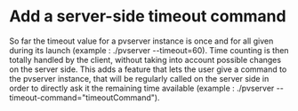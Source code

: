 # Add a server-side timeout command

So far the timeout value for a pvserver instance is once and for all given during its launch (example : ./pvserver --timeout=60). Time counting is then totally handled by the client, without taking into account possible changes on the server side. This adds a feature that lets the user give a command to the pvserver instance, that will be regularly called on the server side in order to directly ask it the remaining time available (example : ./pvserver --timeout-command="timeoutCommand").
